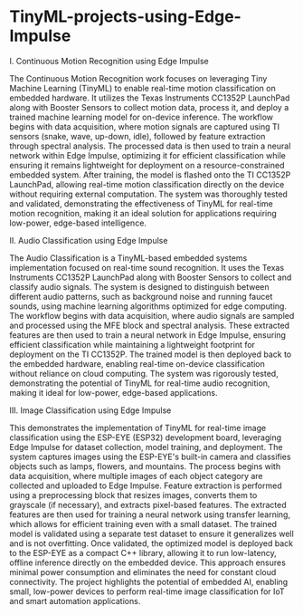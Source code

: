 # TinyML-projects-using-Edge-Impulse
I. Continuous Motion Recognition using Edge Impulse

The Continuous Motion Recognition work focuses on leveraging Tiny Machine Learning (TinyML) to enable real-time motion classification on embedded hardware. It utilizes the Texas Instruments CC1352P LaunchPad along with Booster Sensors to collect motion data, process it, and deploy a trained machine learning model for on-device inference. The workflow begins with data acquisition, where motion signals are captured using TI sensors (snake, wave, up-down, idle), followed by feature extraction through spectral analysis. The processed data is then used to train a neural network within Edge Impulse, optimizing it for efficient classification while ensuring it remains lightweight for deployment on a resource-constrained embedded system. After training, the model is flashed onto the TI CC1352P LaunchPad, allowing real-time motion classification directly on the device without requiring external computation. The system was thoroughly tested and validated, demonstrating the effectiveness of TinyML for real-time motion recognition, making it an ideal solution for applications requiring low-power, edge-based intelligence.

II. Audio Classification using Edge Impulse

The Audio Classification is a TinyML-based embedded systems implementation focused on real-time sound recognition. It uses the Texas Instruments CC1352P LaunchPad along with Booster Sensors to collect and classify audio signals. The system is designed to distinguish between different audio patterns, such as background noise and running faucet sounds, using machine learning algorithms optimized for edge computing.
The workflow begins with data acquisition, where audio signals are sampled and processed using the MFE block and spectral analysis. These extracted features are then used to train a neural network in Edge Impulse, ensuring efficient classification while maintaining a lightweight footprint for deployment on the TI CC1352P. The trained model is then deployed back to the embedded hardware, enabling real-time on-device classification without reliance on cloud computing. The system was rigorously tested, demonstrating the potential of TinyML for real-time audio recognition, making it ideal for low-power, edge-based applications.

III. Image Classification using Edge Impulse

This demonstrates the implementation of TinyML for real-time image classification using the ESP-EYE (ESP32) development board, leveraging Edge Impulse for dataset collection, model training, and deployment. The system captures images using the ESP-EYE's built-in camera and classifies objects such as lamps, flowers, and mountains. The process begins with data acquisition, where multiple images of each object category are collected and uploaded to Edge Impulse. Feature extraction is performed using a preprocessing block that resizes images, converts them to grayscale (if necessary), and extracts pixel-based features. The extracted features are then used for training a neural network using transfer learning, which allows for efficient training even with a small dataset. The trained model is validated using a separate test dataset to ensure it generalizes well and is not overfitting. Once validated, the optimized model is deployed back to the ESP-EYE as a compact C++ library, allowing it to run low-latency, offline inference directly on the embedded device. This approach ensures minimal power consumption and eliminates the need for constant cloud connectivity. The project highlights the potential of embedded AI, enabling small, low-power devices to perform real-time image classification for IoT and smart automation applications.
